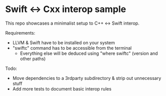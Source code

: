 # Swift <-> Cxx interop sample

This repo showcases a minimalist setup to C++ <-> Swift interop.

Requirements:
- LLVM & Swift have to be installed on your system
- "swiftc" command has to be accessible from the terminal
  - Everything else will be deduced using "where swiftc" (version and other paths)
  
Todo:
- Move dependencies to a 3rdparty subdirectory & strip out unnecessary stuff
- Add more tests to document basic interop rules
